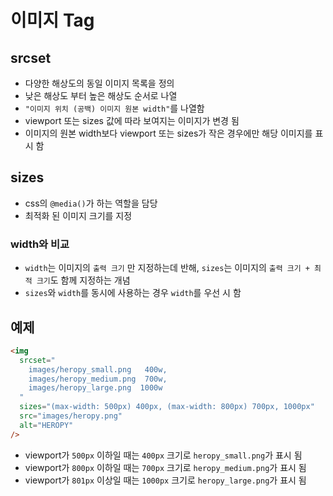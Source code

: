 # 이미지 Tag

## srcset

- 다양한 해상도의 동일 이미지 목록을 정의
- 낮은 해상도 부터 높은 해상도 순서로 나열
- `"이미지 위치 (공백) 이미지 원본 width"`를 나열함
- viewport 또는 sizes 값에 따라 보여지는 이미지가 변경 됨
- 이미지의 원본 width보다 viewport 또는 sizes가 작은 경우에만 해당 이미지를 표시 함

## sizes

- css의 `@media()`가 하는 역할을 담당
- 최적화 된 이미지 크기를 지정

### width와 비교

- `width`는 이미지의 `출력 크기` 만 지정하는데 반해, `sizes`는 이미지의 `출력 크기 + 최적 크기`도 함께 지정하는 개념
- `sizes`와 `width`를 동시에 사용하는 경우 `width`를 우선 시 함

## 예제

```html
<img
  srcset="
    images/heropy_small.png   400w,
    images/heropy_medium.png  700w,
    images/heropy_large.png  1000w
  "
  sizes="(max-width: 500px) 400px, (max-width: 800px) 700px, 1000px"
  src="images/heropy.png"
  alt="HEROPY"
/>
```

- viewport가 `500px` 이하일 때는 `400px` 크기로 `heropy_small.png`가 표시 됨
- viewport가 `800px` 이하일 때는 `700px` 크기로 `heropy_medium.png`가 표시 됨
- viewport가 `801px` 이상일 때는 `1000px` 크기로 `heropy_large.png`가 표시 됨

